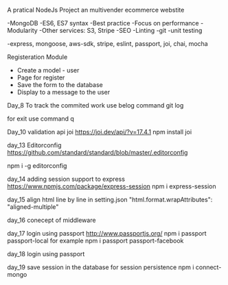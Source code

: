 A pratical NodeJs Project
an multivender ecommerce webstite

-MongoDB
-ES6, ES7 syntax
-Best practice
-Focus on performance
-Modularity
-Other services: S3, Stripe
-SEO
-Linting
-git
-unit testing

-express, mongoose, aws-sdk, stripe, eslint, passport, joi, chai, mocha

Registeration Module

- Create a model - user
- Page for register
- Save the form to the database
- Display to a message to the user

Day_8
To track the commited work use belog command
git log

for exit use command
q

Day_10
validation api
joi
https://joi.dev/api/?v=17.4.1
npm install joi

day_13
Editorconfig
https://github.com/standard/standard/blob/master/.editorconfig

npm i -g editorconfig

day_14
adding session support to express
https://www.npmjs.com/package/express-session
npm i express-session

day_15
align html line by line
in setting.json
"html.format.wrapAttributes": "aligned-multiple"

day_16
conecept of middleware

day_17
login using passport
http://www.passportjs.org/
npm i passport passport-local
for example npm i passport passport-facebook

day_18
login using passport

day_19
save session in the database for session persistence
npm i connect-mongo

